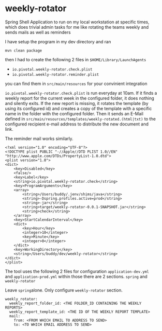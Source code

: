 # weekly-rotator
Spring Shell Application to run on my local workstation at specific times, which does trivial admin tasks for me like rotating the teams weekly and sends mails as well as reminders


I have setup the program in my dev directory and ran

`mvn clean package`

then I had to create the following 2 files in `$HOME/Library/LaunchAgents`

- `io.pivotal.weekly-rotator.check.plist`
- `io.pivotal.weekly-rotator.reminder.plist`

you can find them in `src/main/resources` for your convinient integration

`io.pivotal.weekly-rotator.check.plist` is run everyday at 10am. If it finds a weekly report for the current week in the 
configured folder, it does nothing and silently exits. If the new report is missing, it rotates the template (by using its 
configured id) and creates a copy of the template with a specific name in the folder with the configured folder. Then it sends
an E-Mail defined in `src/main/resources/templates/weekly-rotated.(html|txt)` to the configured recipient e-mail address to
distribute the new document and link.

The reminder mail works similarly.


```
<?xml version="1.0" encoding="UTF-8"?>
<!DOCTYPE plist PUBLIC "-//Apple//DTD PLIST 1.0//EN" "http://www.apple.com/DTDs/PropertyList-1.0.dtd">
<plist version="1.0">
<dict>
	<key>Disabled</key>
	<false/>
	<key>Label</key>
	<string>io.pivotal.weekly-rotator.check</string>
	<key>ProgramArguments</key>
	<array>
		<string>/Users/buddy/.jenv/shims/java</string>
		<string>-Dspring.profiles.active=prod</string>
		<string>-jar</string>
		<string>target/weekly-rotator-0.0.1-SNAPSHOT.jar</string>
		<string>check</string>
	</array>
	<key>StartCalendarInterval</key>
	<dict>
		<key>Hour</key>
		<integer>10</integer>
		<key>Minute</key>
		<integer>0</integer>
	</dict>
	<key>WorkingDirectory</key>
	<string>/Users/buddy/dev/weekly-rotator</string>
</dict>
</plist>
```

The tool uses the following 2 files for configuration `application-dev.yml`
and `application-prod.yml` within those there are 2 sections. `spring` and `weekly-rotator`

Leave `spring`alone. Only configure `weekly-rotator` section. 

```
weekly_rotator:
  weekly_report_folder_id: <THE FOLDER_ID CONTAINING THE WEEKLY REPORTS>
  weekly_report_template_id: <THE ID OF THE WEEKLY REPORT TEMPLATE>
  mail:
    from: <FROM WHICH EMAIL TO ADDRESS TO SEND>
    to: <TO WHICH EMAIL ADDRESS TO SEND>
```

